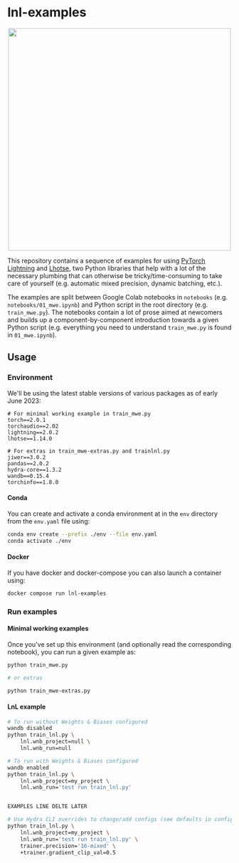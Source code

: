 # lnl-examples

<p align="center"><img width="500" src="https://user-images.githubusercontent.com/9938298/244146091-1e3cf317-910a-4fcf-a0e2-6e755a4935c0.png"></p>

This repository contains a sequence of examples for using [PyTorch Lightning](https://github.com/Lightning-AI/lightning) and [Lhotse](https://github.com/lhotse-speech/lhotse), two Python libraries that help with a lot of the necessary plumbing that can otherwise be tricky/time-consuming to take care of yourself (e.g. automatic mixed precision, dynamic batching, etc.).

The examples are split between Google Colab notebooks in `notebooks` (e.g. `notebooks/01_mwe.ipynb`) and Python script in the root directory (e.g. `train_mwe.py`).
The notebooks contain a lot of prose aimed at newcomers and builds up a component-by-component introduction towards a given Python script (e.g. everything you need to understand `train_mwe.py` is found in `01_mwe.ipynb`).

## Usage

### Environment

We'll be using the latest stable versions of various packages as of early June 2023:

```
# For minimal working example in train_mwe.py
torch==2.0.1
torchaudio==2.02
lightning==2.0.2
lhotse==1.14.0

# For extras in train_mwe-extras.py and trainlnl.py
jiwer==3.0.2
pandas==2.0.2
hydra-core==1.3.2
wandb==0.15.4
torchinfo==1.8.0
```

#### Conda

You can create and activate a conda environment at in the `env` directory from the `env.yaml` file using:

```bash
conda env create --prefix ./env --file env.yaml
conda activate ./env
```

#### Docker

If you have docker and docker-compose you can also launch a container using:

```bash
docker compose run lnl-examples
```

### Run examples

#### Minimal working examples

Once you've set up this environment (and optionally read the corresponding notebook), you can run a given example as:

```bash
python train_mwe.py

# or extras

python train_mwe-extras.py
```

#### LnL example

```bash
# To run without Weights & Biases configured
wandb disabled
python train_lnl.py \
    lnl.wnb_project=null \
    lnl.wnb_run=null

# To run with Weights & Biases configured
wandb enabled
python train_lnl.py \
    lnl.wnb_project=my_project \
    lnl.wnb_run='test run train_lnl.py'


EXAMPLES LINE DELTE LATER

# Use Hydra CLI overrides to change/add configs (see defaults in configs folder):
python train_lnl.py \
    lnl.wnb_project=my_project \
    lnl.wnb_run='test run train_lnl.py' \
    trainer.precision='16-mixed' \
    +trainer.gradient_clip_val=0.5
```
